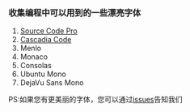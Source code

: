 ### 收集编程中可以用到的一些漂亮字体
1. [Source Code Pro](https://github.com/adobe-fonts/source-code-pro)
2. [Cascadia Code](https://github.com/microsoft/cascadia-code/releases)
3. Menlo
4. Monaco
5. Consolas
6. Ubuntu Mono
7. DejaVu Sans Mono

PS:如果您有更美丽的字体，您可以通过[issues](https://github.com/codesboy/Code-Fonts/issues)告知我们

